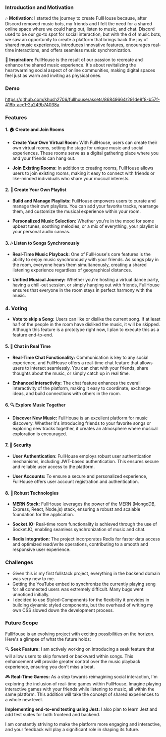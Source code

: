 
### Introduction and Motivation

🎶 **Motivation**: I started the journey to create FullHouse because, after Discord removed music bots, my friends and I felt the need for a shared online space where we could hang out, listen to music, and chat. Discord used to be our go-to spot for social interaction, but with the d of music bots, we saw an opportunity to create a platform that brings back the joy of shared music experiences, introduces innovative features, encourages real-time interactions, and offers seamless music synchronization.

🚀 **Inspiration:** FullHouse is the result of our passion to recreate and enhance the shared music experience. It's about revitalizing the heartwarming social aspect of online communities, making digital spaces feel just as warm and inviting as physical ones.

### Demo

https://github.com/khush2706/fullhouse/assets/86849664/291de8f8-b57f-418b-ace1-2a249b74038a

### Features

#### 1. 🏠 Create and Join Rooms

- **Create Your Own Virtual Room:** With FullHouse, users can create their own virtual rooms, setting the stage for unique music and social experiences. These rooms serve as a digital gathering place where you and your friends can hang out.

- **Join Existing Rooms:** In addition to creating rooms, FullHouse allows users to join existing rooms, making it easy to connect with friends or like-minded individuals who share your musical interests.

#### 2. 🎵 Create Your Own Playlist

- **Build and Manage Playlists:** FullHouse empowers users to curate and manage their own playlists. You can add your favorite tracks, rearrange them, and customize the musical experience within your room.

- **Personalized Music Selection:** Whether you're in the mood for some upbeat tunes, soothing melodies, or a mix of everything, your playlist is your personal audio canvas.

#### 3. 🎶 Listen to Songs Synchronously

- **Real-Time Music Playback:** One of FullHouse's core features is the ability to enjoy music synchronously with your friends. As songs play in the room, everyone hears them simultaneously, creating a shared listening experience regardless of geographical distances.

- **Unified Musical Journey:** Whether you're hosting a virtual dance party, having a chill-out session, or simply hanging out with friends, FullHouse ensures that everyone in the room stays in perfect harmony with the music.

### 4. Voting

- **Vote to skip a Song:** Users can like or dislike the current song. If at least half of the people in the room have disliked the music, it will be skipped. Although this feature is a prototype right now, I plan to execute this as a feature end-to-end.

#### 5. 💬 Chat in Real Time

- **Real-Time Chat Functionality:** Communication is key to any social experience, and FullHouse offers a real-time chat feature that allows users to interact seamlessly. You can chat with your friends, share thoughts about the music, or simply catch up in real time.

- **Enhanced Interactivity:** The chat feature enhances the overall interactivity of the platform, making it easy to coordinate, exchange ideas, and build connections with others in the room.

#### 6. 🔍 Explore Music Together

- **Discover New Music:** FullHouse is an excellent platform for music discovery. Whether it's introducing friends to your favorite songs or exploring new tracks together, it creates an atmosphere where musical exploration is encouraged.

#### 7. 🔐 Security

- **User Authentication:** FullHouse employs robust user authentication mechanisms, including JWT-based authentication. This ensures secure and reliable user access to the platform.

- **User Accounts:** To ensure a secure and personalized experience, FullHouse offers user account registration and authentication.

#### 8. 🚀 Robust Technologies

- **MERN Stack:** FullHouse leverages the power of the MERN (MongoDB, Express, React, Node.js) stack, ensuring a robust and scalable foundation for the application.

- **Socket.IO:** Real-time room functionality is achieved through the use of Socket.IO, enabling seamless synchronization of music and chat.

- **Redis Integration:** The project incorporates Redis for faster data access and optimized read/write operations, contributing to a smooth and responsive user experience.

### Challenges 

- Given this is my first fullstack project, everything in the backend domain was very new to me. 
- Getting the YouTube embed to synchronize the currently playing song for all connected users was extremely difficult. Many bugs went unnoticed initially.
- I decided to use Styled-Components for the flexibility it provides in building dynamic styled components, but the overhead of writing my own CSS slowed down the development process.

### Future Scope

FullHouse is an evolving project with exciting possibilities on the horizon. Here's a glimpse of what the future holds:

🔍 **Seek Feature:** I am actively working on introducing a seek feature that will allow users to skip forward or backward within songs. This enhancement will provide greater control over the music playback experience, ensuring you don't miss a beat.

🎮 **Real-Time Games:** As a step towards reimagining social interaction, I'm exploring the inclusion of real-time games within FullHouse. Imagine playing interactive games with your friends while listening to music, all within the same platform. This addition will take the concept of shared experiences to a whole new level.

**Implementing end-to-end testing using Jest:** I also plan to learn Jest and add test suites for both frontend and backend.

I am constantly striving to make the platform more engaging and interactive, and your feedback will play a significant role in shaping its future.
